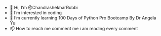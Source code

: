 - 👋 Hi, I’m @ChandrashekharRobbi
- 👀 I’m interested in coding
- 🌱 I’m currently learning 100 Days of Python Pro Bootcamp By Dr Angela Yu
- 📫 How to reach me comment me i am reading every comment

<!---
ChandrashekharRobbi/ChandrashekharRobbi is a ✨ special ✨ repository because its `README.md` (this file) appears on your GitHub profile.
You can click the Preview link to take a look at your changes.
--->
